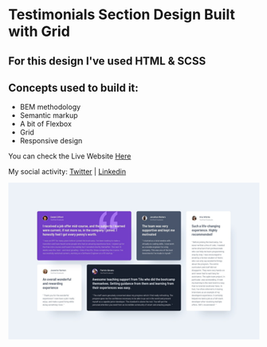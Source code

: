 # Testimonials Section Design Built with Grid

## For this design I've used HTML & SCSS

## Concepts used to build it:

- BEM methodology
- Semantic markup
- A bit of Flexbox
- Grid
- Responsive design


You can check the Live Website [Here](https://testimonial-grid-section-ui.netlify.app)

My social activity: [Twitter](https://twitter.com/dragoshcode) | [Linkedin](https://linkedin.com/in/dragoshcode)

![design-image](assets\design\desktop-design.jpg)
